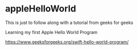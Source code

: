 # appleHelloWorld
This is just to follow along with a tutorial from geeks for geeks 

Learning my first Apple Hello World Program

https://www.geeksforgeeks.org/swift-hello-world-program/
